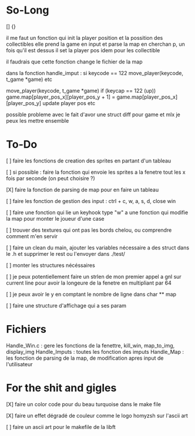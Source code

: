 # So-Long

[]
{}

il me faut un fonction qui init la player position et la possition des collectibles
elle prend la game en input et parse la map en cherchan p, un fois qu'il est dessus il set la player pos idem pour les collectible 

il faudrais que cette fonction change le fichier de la map

dans la fonction handle_imput :
si keycode == 122
    move_player(keycode, t_game *game) 
etc 

move_player(keycode, t_game *game)
if (keycap == 122 (up))
    game.map[player_pos_x][player_pos_y + 1] = game.map[player_pos_x][player_pos_y]
    update player pos
etc


possible probleme avec le fait d'avor une struct diff pour game et mlx je peux les mettre ensemble 

# To-Do #


[  ]    faire les fonctions de creation des sprites en partant d'un tableau

[  ]    si possible : faire la fonction qui envoie les sprites a la fenetre tout les x fois par seconde (on peut choisire ?)

[X]     faire la fonction de parsing de map pour en faire un tableau

[  ]    faire les fonction de gestion des input : ctrl + c, w, a, s, d, close win

[  ]    faire une fonction qui lie un keyhook type "w" a une fonction qui modifie la map pour monter le joueur d'une case

[  ]    trouver des textures qui ont pas les bords chelou, ou comprendre comment m'en servir

[  ]    faire un clean du main, ajouter les variables nécessaire a des struct dans le .h et supprimer le rest ou l'envoyer dans ./test/

[  ]    monter les structures nécéssaires

[  ]    je peux potentiellement faire un strlen de mon premier appel a gnl sur current line pour avoir la longeure de la fenetre en multipliant par 64

[  ]    je peux avoir le y en comptant le nombre de ligne dans char ** map

[  ]    faire une structure d'affichage qui a ses param


# Fichiers #

Handle_Win.c :  gere les fonctions de la fenettre, kill_win, map_to_img, display_img
Handle_Imputs : toutes les fonction des imputs
Handle_Map :    les fonction de parsing de la map, de modification apres input de l'utilisateur   

# For the shit and gigles #

[X]    faire un color code pour du beau turquoise dans le make file

[X]    faire un effet dégradé de couleur comme le logo homyzsh sur l'ascii art

[  ]    faire un ascii art pour le makefile de la libft


